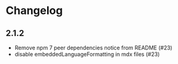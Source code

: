 # Changelog

## 2.1.2

- Remove npm 7 peer dependencies notice from README (#23)
- disable embeddedLanguageFormatting in mdx files (#23)
